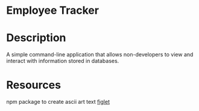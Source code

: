 # Employee Tracker

# Description
A simple command-line application that allows non-developers to view and interact with information stored in databases.

# Resources
npm package to create ascii art text [figlet](https://www.npmjs.com/package/figlet)

